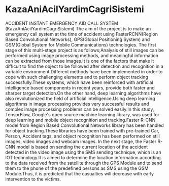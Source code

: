 # KazaAniAcilYardimCagriSistemi
ACCIDENT INSTANT EMERGENCY AID CALL SYSTEM (KazaAniAcilYardimCagriSistemi)
The aim of the project is to make an emergency call system at the time of accident using FasterRCNN(Region Based Convolutional Networks), GPS(Global Positioning System) and GSM(Global
System for Mobile Communications) technologies.
The first stage of this multi-stage project is as follows;Analysis of still images can be performed using
image processing methods, and meaningful information can be extracted from those images.It is one
of the factors that make it difficult to find the object to be followed after detection and recognition in
a variable environment.Different methods have been implemented in order to cope with such
challenging elements and to perform object tracking successfully.These systems, which have been
reinforced with artificial intelligence based components in recent years, provide both faster and
sharper target detection.On the other hand, deep learning algorithms have also revolutionized the field
of artificial intelligence.Using deep learning algorithms in image processing provides very successful
results and complex image processing problems can be solved easily.In this study, TensorFlow,
Google's open source machine learning library, was used for deep learning and mobile object
recognition and tracking.Faster R-CNN model from Region Based Convolutional Networks library
has been handled for object tracking.These libraries have been trained with pre-trained Car, Person,
Accident tags, and object recognition has been performed on still images, video images and webcam
images. In the next stage, the Faster R-CNN model is based on sending the current location of the
accident detected in the video image using the SMS sending technique, which is an IOT technology.It
is aimed to determine the location information according to the data received from the satellite
through the GPS Module and to send them to the phone of the predefined persons as SMS using the
GSM Module.Thus, it is predicted that the casualties will decrease with early intervention to the
victims.

